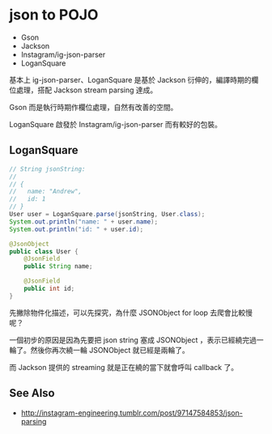 # json to POJO

* Gson
* Jackson
* Instagram/ig-json-parser
* LoganSquare

基本上 ig-json-parser、LoganSquare 是基於 Jackson 衍伸的，編譯時期的欄位處理，搭配 Jackson stream parsing 達成。

Gson 而是執行時期作欄位處理，自然有改善的空間。

LoganSquare 啟發於 Instagram/ig-json-parser 而有較好的包裝。


## LoganSquare

```java
// String jsonString:
//
// {
//   name: "Andrew",
//   id: 1
// }
User user = LoganSquare.parse(jsonString, User.class);
System.out.println("name: " + user.name);
System.out.println("id: " + user.id);
```

```java
@JsonObject
public class User {
    @JsonField
    public String name;

    @JsonField
    public int id;
}
```

先撇除物件化描述，可以先探究，為什麼 JSONObject for loop 去爬會比較慢呢？

一個初步的原因是因為先要把 json string 塞成 JSONObject ，表示已經繞完過一輪了。然後你再次繞一輪 JSONObject 就已經是兩輪了。

而 Jackson 提供的 streaming 就是正在繞的當下就會呼叫 callback 了。

## See Also

* http://instagram-engineering.tumblr.com/post/97147584853/json-parsing
